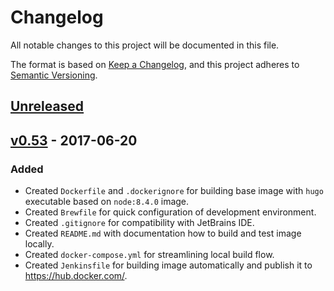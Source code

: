 # Changelog
All notable changes to this project will be documented in this file.

The format is based on [Keep a Changelog](https://keepachangelog.com/en/1.0.0/),
and this project adheres to [Semantic Versioning](https://semver.org/spec/v2.0.0.html).

## [Unreleased]

## [v0.53] - 2017-06-20
### Added
- Created `Dockerfile` and `.dockerignore` for building base image with `hugo` executable based on `node:8.4.0` image.
- Created `Brewfile` for quick configuration of development environment.
- Created `.gitignore` for compatibility with JetBrains IDE.
- Created `README.md` with documentation how to build and test image locally.
- Created `docker-compose.yml` for streamlining local build flow.
- Created `Jenkinsfile` for building image automatically and publish it to https://hub.docker.com/.

[Unreleased]: https://github.com/olivierlacan/keep-a-changelog/compare/v0.53...HEAD
[v0.53]: https://github.com/olivierlacan/keep-a-changelog/compare/eafe43a613905bdabd0627759f6d5c7658b321e5...v0.53
